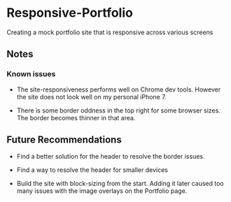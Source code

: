 # Responsive-Portfolio

Creating a mock portfolio site that is responsive across various screens

## Notes

### Known issues

- The site-responsiveness performs well on Chrome dev tools. However the site does not look well on my personal iPhone 7.

- There is some border oddness in the top right for some browser sizes. The border becomes thinner in that area.

## Future Recommendations

- Find a better solution for the header to resolve the border issues.

- Find a way to resolve the header for smaller devices

- Build the site with block-sizing from the start. Adding it later caused too many issues with the image overlays on the Portfolio page.
